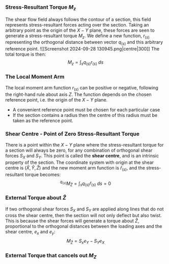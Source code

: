 ### Stress-Resultant Torque $M_{z}$
The shear flow field always follows the contour of a section, this field represents stress-resultant forces acting over the section.
Taking an arbitrary point as the origin of the $X-Y$ plane, these forces are seen to generate a stress-resultant torque $M_{z}$.
We define a new function, $r_{(s)}$ representing the orthogonal distance between vector $q_{(s)}$ and this arbitrary reference point.
![[Screenshot 2024-09-28 130945.png|centre|300]]
The total torque is then:
$$M_{z}=\int_{s}q_{(s)}r_{(s)}~ds$$
### The Local Moment Arm
The local moment arm function $r_{(s)}$ can be positive or negative, following the right-hand rule about axis $Z$.
The function depends on the chosen reference point, i.e. the origin of the $X-Y$ plane.
- A convenient reference point must be chosen for each particular case
- If the section contains a radius then the centre of this radius must be taken as the reference point.

### Shear Centre - Point of Zero Stress-Resultant Torque
There is a point within the $X-Y$ plane where the stress-resultant torque for a section will always be zero, for any combination of orthogonal shear forces $S_{X}$ and $S_{Y}$.
This point is called the **shear centre**, and is an intrinsic property of the section.
The coordinate system with origin at the shear centre is $(\hat{X},\hat{Y},\hat{Z})$ and the new moment arm function is $\hat{r}_{(s)}$, and the stress-resultant torque becomes:
$$^{q_{(s)}}M_{\hat{Z}}=\int_{s}q_{(s)}\hat{r}_{(s)}~ds=0$$
### External Torque about $\hat{Z}$
If two orthogonal shear forces $S_{X}$ and $S_{Y}$ are applied along lines that do not cross the shear centre, then the section will not only deflect but also twist.
This is because the shear forces will generate a torque about $\hat{Z}$, proportional to the orthogonal distances between the loading axes and the shear centre, $e_{x}$ and $e_{y}$:
$$M_{\hat{Z}}=S_{x}e_{Y}-S_{Y}e_{X}$$
### External Torque that cancels out $M_{Z}$
